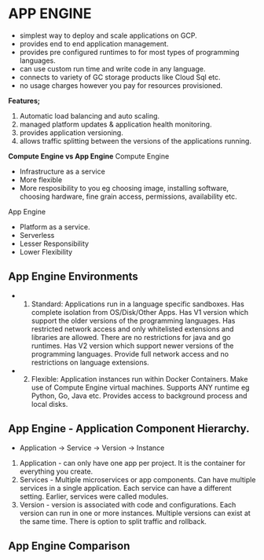 # APP ENGINE

- simplest way to deploy and scale applications on GCP.
- provides end to end application management.
- provides pre configured runtimes to for most types of programming languages.
- can use custom run time and write code in any language.
- connects to variety of GC storage products like Cloud Sql etc.
- no usage charges however you pay for resources provisioned.

**Features;**

1. Automatic load balancing and auto scaling.
2. managed platform updates & application health monitoring.
3. provides application versioning.
4. allows traffic splitting between the versions of the applications running.

**Compute Engine vs App Engine**
Compute Engine

- Infrastructure as a service
- More flexible
- More resposibility to you eg choosing image, installing software, choosing hardware, fine grain access, permissions, availability etc.

App Engine

- Platform as a service.
- Serverless
- Lesser Responsibility
- Lower Flexibility

## App Engine Environments

- 1. Standard: Applications run in a language specific sandboxes. Has complete isolation from OS/Disk/Other Apps.
     Has V1 version which support the older versions of the programming languages. Has restricted network access and only whitelisted extensions and libraries are allowed.
     There are no restrictions for java and go runtimes.
     Has V2 version which support newer versions of the programming languages. Provide full network access and no restrictions on language extensions.

- 2. Flexible: Application instances run within Docker Containers.
     Make use of Compute Engine virtual machines.
     Supports ANY runtime eg Python, Go, Java etc.
     Provides access to background process and local disks.

## App Engine - Application Component Hierarchy.

- Application -> Service -> Version -> Instance

1. Application - can only have one app per project. It is the container for everything you create.
2. Services - Multiple microservices or app components. Can have multiple services in a single application. Each service can have a different setting. Earlier, services were called modules.
3. Version - version is associated with code and configurations. Each version can run in one or more instances. Multiple versions can exist at the same time. There is option to split traffic and rollback.

## App Engine Comparison
